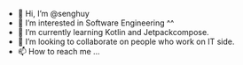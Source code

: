 - 👋 Hi, I’m @senghuy
- 👀 I’m interested in Software Engineering ^^
- 🌱 I’m currently learning Kotlin and Jetpackcompose.
- 💞️ I’m looking to collaborate on people who work on IT side.
- 📫 How to reach me ...

<!---
senghuy/senghuy is a ✨ special ✨ repository because its `README.md` (this file) appears on your GitHub profile.
You can click the Preview link to take a look at your changes.
--->
